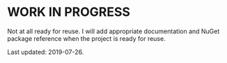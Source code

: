# WORK IN PROGRESS

Not at all ready for reuse. I will add appropriate documentation and NuGet package reference when the project is ready for reuse.

Last updated: 2019-07-26.